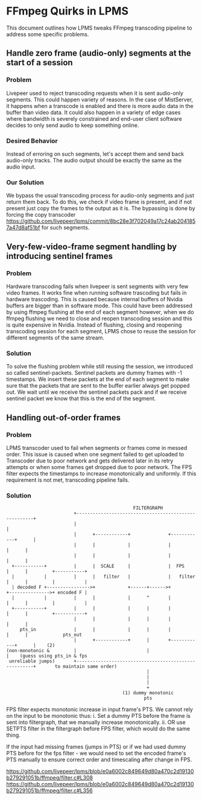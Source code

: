 # FFmpeg Quirks in LPMS
This document outlines how LPMS tweaks FFmpeg transcoding pipeline to address some specific problems.


## Handle zero frame (audio-only) segments at the start of a session

### Problem
Livepeer used to reject transcoding requests when it is sent audio-only segments. This could happen variety of reasons. In the case of MistServer, it happens when a transcode is enabled and there is more audio data in the buffer than video data. It could also happen in a variety of edge cases where bandwidth is severely constrained and end-user client software decides to only send audio to keep something online. 

### Desired Behavior
Instead of erroring on such segments, let's accept them and send back audio-only tracks. The audio output should be exactly the same as the audio input.

### Our Solution
We bypass the usual transcoding process for audio-only segments and just return them back. To do this, we check if video frame is present, and if not present just copy the frames to the output as it is. The bypassing is done by forcing the copy transcoder https://github.com/livepeer/lpms/commit/8bc28e3f702049a17c24ab2041857a47d8af51bf for such segments.

## Very-few-video-frame segment handling by introducing sentinel frames

### Problem
Hardware transcoding fails when livepeer is sent segments with very few video frames. It works fine when running software trascoding but fails in hardware trascoding. This is caused because internal buffers of Nvidia buffers are bigger than in software mode. This could have been addressed by using ffmpeg flushing at the end of each segment however, when we do ffmpeg flushing we need to close and reopen transcoding session and this is quite expensive in Nvidia. Instead of flushing, closing and reopening transcoding session for each segment, LPMS chose to reuse the session for different segments of the same stream.

### Solution
To solve the flushing problem while still reusing the session, we introduced so called sentinel-packets. Sentinel packets are dummy frames with -1 timestamps. We insert these packets at the end of each segment to make sure that the packets that are sent to the buffer earlier always get popped out. We wait until we receive the sentinel packets pack and if we receive sentinel packet we know that this is the end of the segment.

## Handling out-of-order frames

### Problem

LPMS transcoder used to fail when segments or frames come in messed order. This issue is caused when one segment failed to get uploaded to Transcoder due to poor network and gets delivered later in its retry attempts or when some frames get dropped due to poor network. The FPS filter expects the timestamps to increase monotonically and uniformly. If this requirement is not met, transcoding pipeline fails.



### Solution

```
                                               FILTERGRAPH
                         +------------------------------------------------------+
                         |                                                      |
                         |      +------------+              +------------+      |
                         |      |            |              |            |      |
                         |      |            |              |            |      |
  +-----------+          |      |  SCALE     |              |  FPS       |      |         +-----------+
  |           |          |      |   filter   |              |   filter   |      |         |           |
  | decoded F +---------------->+            +------+------>+            +--------------->+ encoded F |
  |           |          |      |            |      ^       |            |      |         |           |
  +-----------+          |      |            |      |       |            |      |         +-----------+
                         |      |            |      |       |            |      |
     pts_in              |      |            |      |       |            |      |             pts_out
                         |      +------------+      |       +------------+      |    (2)
(non-monotonic &         |                          |                           |    (guess using pts_in & fps
 unreliable jumps)       +------------------------------------------------------+       to maintain same order)
                                                    |
                                                    |
                                                    |
                                                    +
                                           (1) dummy monotonic
                                                   pts
```

FPS filter expects monotonic increase in input frame's PTS. We cannot rely on the input to be monotonic thus:
i. Set a dummy PTS before the frame is sent into filtergraph, that we manually increase monotonically.
ii. OR use SETPTS filter in the filtergraph before FPS filter, which would do the same thing.

If the input had missing frames (jumps in PTS) or if we had used dummy PTS before for the fps filter - we would need to set the encoded frame's PTS manually to ensure correct order and timescaling after change in FPS. 

https://github.com/livepeer/lpms/blob/e0a6002c849649d80a470c2d19130b279291051b/ffmpeg/filter.c#L308
https://github.com/livepeer/lpms/blob/e0a6002c849649d80a470c2d19130b279291051b/ffmpeg/filter.c#L356




